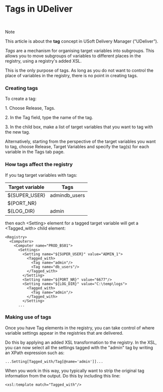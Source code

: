 # Tags in UDeliver

 

> [!NOTE]
> This article is about the **tag** concept in USoft Delivery Manager ("UDeliver”).

*Tags* are a mechanism for organising target variables into subgroups. This allows you to move subgroups of variables to different places in the registry, using a registry's added XSL.

This is the only purpose of tags. As long as you do not want to control the place of variables in the registry, there is no point in creating tags.

### Creating tags

To create a tag:

1. Choose Release, Tags.

2. In the Tag field, type the name of the tag.

3. In the child box, make a list of target variables that you want to tag with the new tag.

Alternatively, starting from the perspective of the target variables you want to tag, choose Release, Target Variables and specify the tag(s) for each variable in the Tags tab page.

### How tags affect the registry

If you tag target variables with tags:

|**Target variable**|**Tags**|
|--------|--------|
|${SUPER_USER}|admindb_users|
|${PORT_NR}|        |
|${LOG_DIR}|admin   |



then each \<Setting> element for a tagged target variable will get a \<Tagged_with> child element:

```
<Registry>
  <Computers>
    <Computer name="PROD_BS01">
      <Settings>
        <Setting name="${SUPER_USER}" value="ADMIN_1">
          <Tagged_with>
            <Tag name="admin"/>
            <Tag name="db_users"/>
          </Tagged_with>
        </Setting>
        <Setting name="${PORT_NR}" value="6677"/>
        <Setting name="${LOG_DIR}" value="C:\temp\logs">
          <Tagged_with>
            <Tag name="admin"/>
          </Tagged_with>
        </Setting>
      ...

```

### Making use of tags

Once you have Tag elements in the registry, you can take control of where variable settings appear in the registries that are delivered.

Do this by applying an added XSL transformation to the registry. In the XSL, you can now select all the settings tagged with the "admin" tag by writing an XPath expression such as:

```
...Setting[Tagged_with/Tag[@name='admin']]...
```

When you work in this way, you typically want to strip the original tag information from the output. Do this by including this line:

```
<xsl:template match="Tagged_with"/>
```